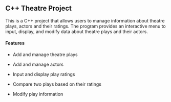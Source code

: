 ## C++ Theatre Project

This is a C++ project that allows users to manage information about theatre plays, actors and their ratings. The program provides an interactive menu to input, display, and modify data about theatre plays and their actors.

#### Features

- Add and manage theatre plays
- Add and manage actors
- Input and display play ratings
- Compare two plays based on their ratings

- Modify play information

